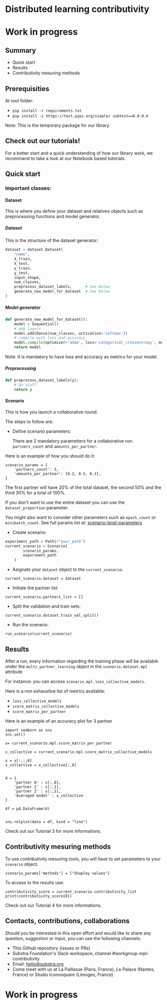 # Distributed learning contributivity
# Work in progress

## Summary

- Quick start
- Results
- Contributivity mesuring methods

## Prerequisities

At root folder:
- `pip install -r requirements.txt`
- `pip install -i https://test.pypi.org/simple/ subtest==0.0.0.6`

Note: This is the temporary package for our library.

## Check out our tutorials!

For a better start and a quick understanding of how our library work, we recommand to take a look at our Notebook based tutorials.

## Quick start

### Important classes:

#### Dataset

This is where you define your dataset and relatives objects such as preprocessing functions and model generator.

##### Dataset

This is the structure of the dataset generator:

```python
dataset = dataset.Dataset(
    "name",
    X_train,
    X_test,
    y_train,
    y_test,
    input_shape,
    num_classes,
    preprocess_dataset_labels,      # See below
    generate_new_model_for_dataset  # See below
)
```

##### Model generator


```python
def generate_new_model_for_dataset():
    model = Sequential()
    # add layers
    model.add(Dense(num_classes, activation='softmax'))
    # compile with loss and accuracy
    model.compile(optimizer='adam', loss='categorical_crossentropy', metrics=['accuracy'])
    return model
```
Note: It is mandatory to have loss and accuracy as metrics for your model.

##### Preprocessing
```python
def preprocess_dataset_labels(y):
    # Do stuff
    return y
```

#### Scenario

This is how you launch a collaborative round.

The steps to follow are:

- Define scenario parameters:

  There are 2 mandatory parametters for a collaborative run: `partners_count` and `amounts_per_partner`.

 Here is an example of how you should do it:
```
scenario_params = {
    'partners_count': 3,
    'amounts_per_partner': [0.2, 0.5, 0.3],
}
```
The first partner will have 20% of the total dataset, the second 50% and the third 30% for a total of 100%.

 If you don't want to use the entire dataset you can use the `dataset_proportion` parameter.

 You might also want to consider other parameters such as `epoch_count` or `minibatch_count`. See full params list at: [scenario-level-parameters](https://github.com/SubstraFoundation/distributed-learning-contributivity/blob/master/README.md#scenario-level-parameters)

- Create scenario:
```python
experiment_path = Path(r"your_path")
current_scenario = Scenario(
        scenario_params,
        experiment_path
    )
```

- Asignate your `dataset` object to the `current_scenario`:
```
current_scenario.dataset = dataset
```
- Initiate the partner list:
```
current_scenario.partners_list = []
```
- Split the validation and train sets:
```
current_scenario.dataset.train_val_split()
```
- Run the scenario:
```
run_scenario(current_scenario)
```

## Results

After a run, every information regarding the training phase will be available under the `multi_partner_learning` object in the `scenario.dataset.mpl` attribute

For instance: you can access `scenario.mpl.loss_collective_models`.

Here is a non exhaustive list of metrics available:

- `loss_collective_models`
- `score_matrix_collective_models`
- `score_matrix_per_partner`

Here is an example of an accuracy plot for 3 partner
```
import seaborn as sns
sns.set()

x= current_scenario.mpl.score_matrix_per_partner

x_collective = current_scenario.mpl.score_matrix_collective_models

x = x[:,:,0]
x_collective = x_collective[:,0]


d = {
    'partner 0' : x[:,0],
    'partner 1' : x[:,1],
    'partner 2' : x[:,2],
    'Averaged model' : x_collective
}

df = pd.DataFrame(d)


sns.relplot(data = df, kind = "line")

```

Check out our Tutorial 3 for more informations.

## Contributivity mesuring methods

To use contributivity mesuring tools, you will have to set parameters to your `scenario` object.
```
scenario_params['methods'] = ["Shapley values"]
```

To access to the results use:
```
contributivity_score = current_scenario.contributivity_list
print(contributivity_score[0])
```

Check out our Tutorial 4 for more informations.


## Contacts, contributions, collaborations
Should you be interested in this open effort and would like to share any question, suggestion or input, you can use the following channels:

- This Github repository (issues or PRs)
- Substra Foundation's Slack workspace, channel #workgroup-mpl-contributivity
- Email: hello@substra.org
- Come meet with us at La Paillasse (Paris, France), Le Palace (Nantes, France) or Studio Iconosquare (Limoges, France)


# Work in progress
